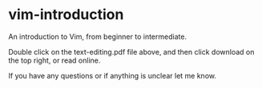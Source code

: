 # vim-introduction
An introduction to Vim, from beginner to intermediate.

Double click on the text-editing.pdf file above, and then
click download on the top right, or read online.

If you have any questions or if anything is unclear let me know.
